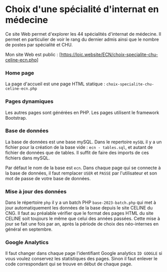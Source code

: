 # Choix d'une spécialité d'internat en médecine
Ce site Web permet d'explorer les 44 spécialités d'internat de médecine. Il permet en particulier de voir le rang du dernier admis ainsi que le nombre de postes par spécialité et CHU.

Mon site Web est public : [https://loic.website/ECN/choix-specialite-chu-celine-ecn.php]
### Home page
La page d'accueil est une page HTML statique : `choix-specialite-chu-celine-ecn.php`
### Pages dynamiques
Les autres pages sont générées en PHP.
Les pages utilisent le framework Bootstrap.
### Base de données
La base de données est une base mySQL. Dans le repertoire `mySQL` il y a un fichier pour la création de la base vide : `ecn - tables.sql`, et autant de fichier de données que de tables. Il suffit de faire des imports de ces fichiers dans mySQL.

Par défaut le nom de la base est `ecn`. Dans chaque page qui se connecte à la base de données, il faut remplacer `USER` et `PASSE` par l'utilisateur et son mot de passe de votre base de données.
### Mise à jour des données
Dans le répertoire `php` il y a un batch PHP `base-2023-batch.php` qui met à jour automatiquement les données de la base depuis le site CELINE du CNG. Il faut au préalable vérifier que le format des pages HTML du site CELINE soit toujours le même que celui des années passées. Cette mise à jour se fait une fois par an, après la période de choix des néo-internes en général en septembre.
### Google Analytics
Il faut changer dans chaque page l'identifiant Google analytics `ID GOOGLE` si vous voulez conservez les statistiques des pages. Sinon il faut enlever le code correspondant qui se trouve en début de chaque page.
